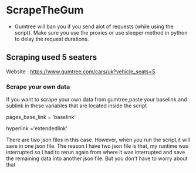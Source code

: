 # ScrapeTheGum
- Gumtree will ban you if you send alot of requests (while using the script). Make sure you use the proxies or use sleeper method in python to delay the request durations.
## Scraping used 5 seaters
Website : https://www.gumtree.com/cars/uk?vehicle_seats=5

### Scrape your own data
If you want to scrape your own data from gumtree,paste your baselink and sublink in these variables that are located inside the script

pages_base_link = 'baselink'

hyperlink ='extendedlink'

There are two json files in this case. However, when you run the script,it will save in one json file. The reason I have two json file is that, my runtime was interrupted so I had to rerun again from where it was interrupted and save the remaining data into another json file. But you don't have to worry about that
